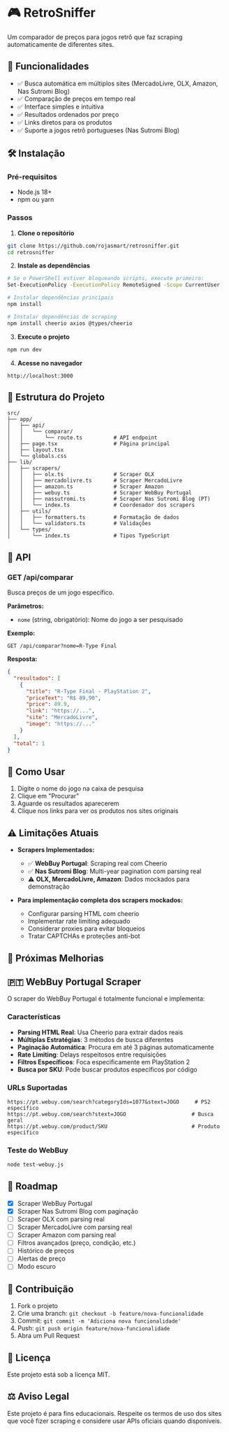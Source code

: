 # 🎮 RetroSniffer

Um comparador de preços para jogos retrô que faz scraping automaticamente de diferentes sites.

## 🚀 Funcionalidades

- ✅ Busca automática em múltiplos sites (MercadoLivre, OLX, Amazon, Nas Sutromi Blog)
- ✅ Comparação de preços em tempo real
- ✅ Interface simples e intuitiva
- ✅ Resultados ordenados por preço
- ✅ Links diretos para os produtos
- ✅ Suporte a jogos retrô portugueses (Nas Sutromi Blog)

## 🛠️ Instalação

### Pré-requisitos

- Node.js 18+
- npm ou yarn

### Passos

1. **Clone o repositório**

```bash
git clone https://github.com/rojasmart/retrosniffer.git
cd retrosniffer
```

2. **Instale as dependências**

```bash
# Se o PowerShell estiver bloqueando scripts, execute primeiro:
Set-ExecutionPolicy -ExecutionPolicy RemoteSigned -Scope CurrentUser

# Instalar dependências principais
npm install

# Instalar dependências de scraping
npm install cheerio axios @types/cheerio
```

3. **Execute o projeto**

```bash
npm run dev
```

4. **Acesse no navegador**

```
http://localhost:3000
```

## 📁 Estrutura do Projeto

```
src/
├── app/
│   ├── api/
│   │   └── comparar/
│   │       └── route.ts          # API endpoint
│   ├── page.tsx                  # Página principal
│   ├── layout.tsx
│   └── globals.css
├── lib/
│   ├── scrapers/
│   │   ├── olx.ts                # Scraper OLX
│   │   ├── mercadolivre.ts       # Scraper MercadoLivre
│   │   ├── amazon.ts             # Scraper Amazon
│   │   ├── webuy.ts              # Scraper WebBuy Portugal
│   │   ├── nassutromi.ts         # Scraper Nas Sutromi Blog (PT)
│   │   └── index.ts              # Coordenador dos scrapers
│   ├── utils/
│   │   ├── formatters.ts         # Formatação de dados
│   │   └── validators.ts         # Validações
│   └── types/
│       └── index.ts              # Tipos TypeScript
```

## 🔧 API

### GET /api/comparar

Busca preços de um jogo específico.

**Parâmetros:**

- `nome` (string, obrigatório): Nome do jogo a ser pesquisado

**Exemplo:**

```
GET /api/comparar?nome=R-Type Final
```

**Resposta:**

```json
{
  "resultados": [
    {
      "title": "R-Type Final - PlayStation 2",
      "priceText": "R$ 89,90",
      "price": 89.9,
      "link": "https://...",
      "site": "MercadoLivre",
      "image": "https://..."
    }
  ],
  "total": 1
}
```

## 🎯 Como Usar

1. Digite o nome do jogo na caixa de pesquisa
2. Clique em "Procurar"
3. Aguarde os resultados aparecerem
4. Clique nos links para ver os produtos nos sites originais

## ⚠️ Limitações Atuais

- **Scrapers Implementados:**

  - ✅ **WebBuy Portugal**: Scraping real com Cheerio
  - ✅ **Nas Sutromi Blog**: Multi-year pagination com parsing real
  - ⚠️ **OLX, MercadoLivre, Amazon**: Dados mockados para demonstração

- **Para implementação completa dos scrapers mockados:**
  - Configurar parsing HTML com cheerio
  - Implementar rate limiting adequado
  - Considerar proxies para evitar bloqueios
  - Tratar CAPTCHAs e proteções anti-bot

## 🔄 Próximas Melhorias

## 🇵🇹 WebBuy Portugal Scraper

O scraper do WebBuy Portugal é totalmente funcional e implementa:

### Características

- **Parsing HTML Real**: Usa Cheerio para extrair dados reais
- **Múltiplas Estratégias**: 3 métodos de busca diferentes
- **Paginação Automática**: Procura em até 3 páginas automaticamente
- **Rate Limiting**: Delays respeitosos entre requisições
- **Filtros Específicos**: Foca especificamente em PlayStation 2
- **Busca por SKU**: Pode buscar produtos específicos por código

### URLs Suportadas

```
https://pt.webuy.com/search?categoryIds=1077&stext=JOGO     # PS2 específico
https://pt.webuy.com/search?stext=JOGO                     # Busca geral
https://pt.webuy.com/product/SKU                           # Produto específico
```

### Teste do WebBuy

```bash
node test-webuy.js
```

## 🚀 Roadmap

- [x] Scraper WebBuy Portugal
- [x] Scraper Nas Sutromi Blog com paginação
- [ ] Scraper OLX com parsing real
- [ ] Scraper MercadoLivre com parsing real
- [ ] Scraper Amazon com parsing real
- [ ] Filtros avançados (preço, condição, etc.)
- [ ] Histórico de preços
- [ ] Alertas de preço
- [ ] Modo escuro

## 🤝 Contribuição

1. Fork o projeto
2. Crie uma branch: `git checkout -b feature/nova-funcionalidade`
3. Commit: `git commit -m 'Adiciona nova funcionalidade'`
4. Push: `git push origin feature/nova-funcionalidade`
5. Abra um Pull Request

## 📝 Licença

Este projeto está sob a licença MIT.

## ⚖️ Aviso Legal

Este projeto é para fins educacionais. Respeite os termos de uso dos sites que você fizer scraping e considere usar APIs oficiais quando disponíveis.
